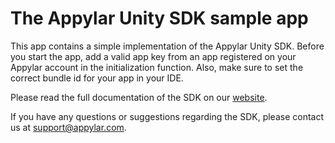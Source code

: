 # The Appylar Unity SDK sample app

This app contains a simple implementation of the Appylar Unity SDK. Before you start the app, add a valid app key from an app registered on your Appylar account in the initialization function. Also, make sure to set the correct bundle id for your app in your IDE.

Please read the full documentation of the SDK on our [website](https://www.appylar.com/).

If you have any questions or suggestions regarding the SDK, please contact us at [support@appylar.com](mailto:support@appylar.com).
